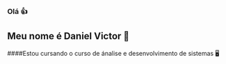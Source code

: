 ### Olá 👍
## Meu nome é Daniel Victor 👀
####Estou cursando o curso de ánalise e desenvolvimento de sistemas 🖥️
